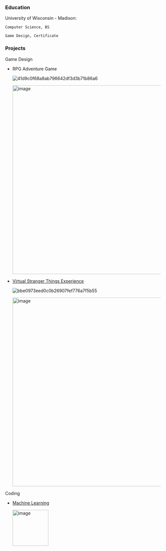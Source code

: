 ### Education
University of Wisconsin - Madison:

    Computer Science, BS

    Game Design, Certificate

### Projects
Game Design
- RPG Adventure Game
  
  ![41d9c0f68a8ab796642df3d3b71b86a6](https://github.com/JesseYang1017/portfolio/assets/155484794/9aecab5d-42eb-47d0-8a08-3997f5c979fb)

  <img width="610" alt="image" src="https://github.com/JesseYang1017/portfolio/assets/155484794/fb6b7609-55a2-48c5-b683-58919f5e1c28">

  

- [Virtual Stranger Things Experience](https://github.com/JesseYang1017/Virtual_Reality.git)
  

  ![bbe0973eed0c0b26907fef776a7f5b55](https://github.com/JesseYang1017/portfolio/assets/155484794/f2876ac3-a22f-4db1-bd95-1b1cbdc258d4)

  <img width="610" alt="image" src="https://github.com/JesseYang1017/portfolio/assets/155484794/89efe5f8-b89d-4a86-a581-09eb16c4e679">



Coding
- [Machine Learning](https://github.com/JesseYang1017/machine_learning.git)

  <img width="116" alt="image" src="https://github.com/JesseYang1017/portfolio/assets/155484794/1b8bc2cf-0b95-4dc5-a858-84578787fa50">


